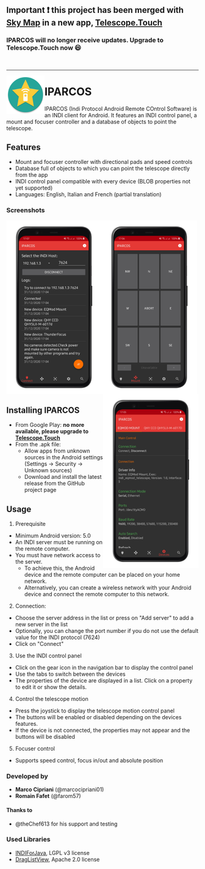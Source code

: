## Important :exclamation: this project has been merged with [Sky Map](https://github.com/sky-map-team/stardroid) in a new app, [Telescope.Touch](https://github.com/marcocipriani01/Telescope.Touch)
### IPARCOS will no longer receive updates. Upgrade to Telescope.Touch now :satisfied:

<br><hr>
<img align="left" width="100" height="100" src="docs/logo.png">

# IPARCOS

IPARCOS (Indi Protocol Android Remote COntrol Software) is an INDI client for Android.
It features an INDI control panel, a mount and focuser controller and a database of objects to point the telescope.

## Features

* Mount and focuser controller with directional pads and speed controls
* Database full of objects to which you can point the telescope directly from the app
* INDI control panel compatible with every device (BLOB properties not yet supported)
* Languages: English, Italian and French (partial translation)

### Screenshots

<img align="left" width="250" src="docs/connection.png">
<img align="center" width="250" src="docs/motion.png">
<img align="right" width="250" src="docs/control-panel.png">

## Installing IPARCOS

- From Google Play: **no more available, please upgrade to [Telescope.Touch](https://play.google.com/store/apps/details?id=io.github.marcocipriani01.telescopetouch)**
- From the .apk file:
  - Allow apps from unknown sources in the Android settings (Settings → Security → Unknown sources)
  - Download and install the latest release from the GitHub project page

## Usage

1. Prerequisite
  - Minimum Android version: 5.0
  - An INDI server must be running on the remote computer.
  - You must have network access to the server. 
    - To achieve this, the Android device and the remote computer can be placed on your home network.
    - Alternatively, you can create a wireless network with your Android device and connect the remote computer to this network.
2. Connection:
  - Choose the server address in the list or press on "Add server" to add a new server in the list
  - Optionally, you can change the port number if you do not use the default value for the INDI protocol (7624)
  - Click on "Connect"
3. Use the INDI control panel
  - Click on the gear icon in the navigation bar to display the control panel
  - Use the tabs to switch between the devices
  - The properties of the device are displayed in a list. Click on a property to edit it or show the details.
4. Control the telescope motion
  - Press the joystick to display the telescope motion control panel
  - The buttons will be enabled or disabled depending on the devices features.
  - If the device is not connected, the properties may not appear and the buttons will be disabled
5. Focuser control
  - Supports speed control, focus in/out and absolute position

### Developed by

- **Marco Cipriani** (@marcocipriani01)
- **Romain Fafet** (@farom57)

#### Thanks to

- @theChef613 for his support and testing

### Used Libraries

- [INDIForJava](https://github.com/INDIForJava/INDIForJava), LGPL v3 license
- [DragListView](https://github.com/woxblom/DragListView), Apache 2.0 license
